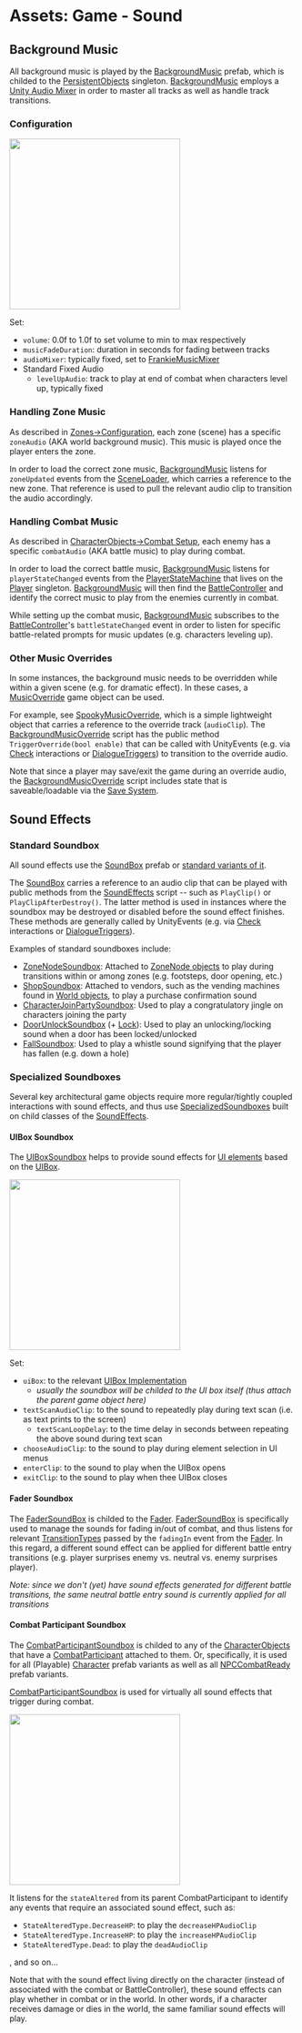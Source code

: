 # Assets:  Game - Sound

## Background Music

All background music is played by the [BackgroundMusic](./BackgroundMusic.prefab) prefab, which is childed to the [PersistentObjects](../Core/README.md#persistent-objects-singleton) singleton.  [BackgroundMusic](./BackgroundMusic.prefab) employs a [Unity Audio Mixer](https://docs.unity3d.com/6000.1/Documentation/Manual/AudioMixer.html) in order to master all tracks as well as handle track transitions.

### Configuration

<img src="../../../InfoTools/Documentation/Game/Sound/BackgroundMusic.png" width="300">

Set:
* `volume`:  0.0f to 1.0f to set volume to min to max respectively
* `musicFadeDuration`:  duration in seconds for fading between tracks
* `audioMixer`:  typically fixed, set to [FrankieMusicMixer](./FrankieMusicMixer.mixer)
* Standard Fixed Audio
  * `levelUpAudio`:  track to play at end of combat when characters level up, typically fixed

### Handling Zone Music

As described in [Zones->Configuration](../OnLoadAssets/Zones/README.md#configure-the-zone), each zone (scene) has a specific `zoneAudio` (AKA world background music).  This music is played once the player enters the zone.

In order to load the correct zone music, [BackgroundMusic](./BackgroundMusic.prefab) listens for `zoneUpdated` events from the [SceneLoader](../../Scripts/Zones/SceneLoader.cs), which carries a reference to the new zone.  That reference is used to pull the relevant audio clip to transition the audio accordingly.

### Handling Combat Music

As described in [CharacterObjects->Combat Setup](../CharacterObjects/README.md#combat-setup), each enemy has a specific `combatAudio` (AKA battle music) to play during combat.  

In order to load the correct battle music, [BackgroundMusic](./BackgroundMusic.prefab) listens for `playerStateChanged` events from the [PlayerStateMachine](../../Scripts/Control/Player/PlayerStateMachine.cs) that lives on the [Player](../Core/README.md#player-prefab-singleton) singleton.  [BackgroundMusic](./BackgroundMusic.prefab) will then find the [BattleController](../Controllers/README.md#battlecontroller) and identify the correct music to play from the enemies currently in combat.

While setting up the combat music, [BackgroundMusic](./BackgroundMusic.prefab) subscribes to the [BattleController](../Controllers/README.md#battlecontroller)'s `battleStateChanged` event in order to listen for specific battle-related prompts for music updates (e.g. characters leveling up).

### Other Music Overrides

In some instances, the background music needs to be overridden while within a given scene (e.g. for dramatic effect).  In these cases, a [MusicOverride](./MusicOverrides/) game object can be used.  

For example, see [SpookyMusicOverride](./MusicOverrides/SpookyMusicOverride.prefab), which is a simple lightweight object that carries a reference to the override track (`audioClip`).  The [BackgroundMusicOverride](../../Scripts/Sound/BackgroundMusicOverride.cs) script has the public method `TriggerOverride(bool enable)` that can be called with UnityEvents (e.g. via [Check](../Checks/) interactions or [DialogueTriggers](../../Scripts/Speech/DialogueTrigger.cs)) to transition to the override audio.

Note that since a player may save/exit the game during an override audio, the [BackgroundMusicOverride](../../Scripts/Sound/BackgroundMusicOverride.cs) script includes state that is saveable/loadable via the [Save System](../../Scripts/Saving/).

## Sound Effects

### Standard Soundbox

All sound effects use the [SoundBox](./Soundbox.prefab) prefab or [standard variants of it](./StandardSoundboxes/).  

The [SoundBox](./Soundbox.prefab) carries a reference to an audio clip that can be played with public methods from the [SoundEffects](../../Scripts/Sound/SoundEffects.cs) script -- such as `PlayClip()` or `PlayClipAfterDestroy()`.  The latter method is used in instances where the soundbox may be destroyed or disabled before the sound effect finishes.  These methods are generally called by UnityEvents (e.g. via [Check](../Checks/) interactions or [DialogueTriggers](../../Scripts/Speech/DialogueTrigger.cs)).  

Examples of standard soundboxes include:
* [ZoneNodeSoundbox](./StandardSoundboxes/ZoneNodeSoundbox.prefab):  Attached to [ZoneNode objects](../WorldObjects/_ZoneNodes/) to play during transitions within or among zones (e.g. footsteps, door opening, etc.)
* [ShopSoundbox](./StandardSoundboxes/ShopSoundbox.prefab):  Attached to vendors, such as the vending machines found in [World objects](../WorldObjects/), to play a purchase confirmation sound
* [CharacterJoinPartySoundbox](./StandardSoundboxes/CharacterJoinPartySoundbox.prefab):  Used to play a congratulatory jingle on characters joining the party
* [DoorUnlockSoundbox](./StandardSoundboxes/DoorUnlockSoundbox.prefab) (+ [Lock](./StandardSoundboxes/DoorLockedSoundbox.prefab)):  Used to play an unlocking/locking sound when a door has been locked/unlocked
* [FallSoundbox](./StandardSoundboxes/FallSoundbox.prefab):  Used to play a whistle sound signifying that the player has fallen (e.g. down a hole)

### Specialized Soundboxes

Several key architectural game objects require more regular/tightly coupled interactions with sound effects, and thus use [SpecializedSoundboxes](./SpecializedSoundboxes/) built on child classes of the [SoundEffects](../../Scripts/Sound/SoundEffects.cs).

#### UIBox Soundbox

The [UIBoxSoundbox](./SpecializedSoundboxes/uiBoxSoundbox.prefab) helps to provide sound effects for [UI elements](../UI/) based on the [UIBox](../../Scripts/UI/UIBox/).

<img src="../../../InfoTools/Documentation/Game/Sound/UIBoxSoundbox.png" width="300">

Set:
* `uiBox`:  to the relevant [UIBox Implementation](../UI/)
  * *usually the soundbox will be childed to the UI box itself (thus attach the parent game object here)*
* `textScanAudioClip`:  to the sound to repeatedly play during text scan (i.e. as text prints to the screen)
  * `textScanLoopDelay`:  to the time delay in seconds between repeating the above sound during text scan
* `chooseAudioClip`:  to the sound to play during element selection in UI menus
* `enterClip`:  to the sound to play when the UIBox opens
* `exitClip`:  to the sound to play when thee UIBox closes

#### Fader Soundbox

The [FaderSoundBox](./SpecializedSoundboxes/FaderSoundbox.prefab) is childed to the [Fader](../Core/CoreDep/Fader.prefab).  [FaderSoundBox](./SpecializedSoundboxes/FaderSoundbox.prefab) is specifically used to manage the sounds for fading in/out of combat, and thus listens for relevant [TransitionTypes](../../Scripts/Zones/TransitionType.cs) passed by the `fadingIn` event from the [Fader](../Core/CoreDep/Fader.prefab).  In this regard, a different sound effect can be applied for different battle entry transitions (e.g. player surprises enemy vs. neutral vs. enemy surprises player).

*Note:  since we don't (yet) have sound effects generated for different battle transitions, the same neutral battle entry sound is currently applied for all transitions*

#### Combat Participant Soundbox

The [CombatParticipantSoundbox](./SpecializedSoundboxes/CombatParticipantSoundbox.prefab) is childed to any of the [CharacterObjects](../CharacterObjects/) that have a [CombatParticipant](../../Scripts/Combat/CombatParticipant/CombatParticipant.cs) attached to them.  Or, specifically, it is used for all (Playable) [Character](../CharacterObjects/PCs/Character.prefab) prefab variants as well as all [NPCCombatReady](../CharacterObjects/NPCs/NPCCombatReady.prefab) prefab variants.  

[CombatParticipantSoundbox](./SpecializedSoundboxes/CombatParticipantSoundbox.prefab)  is used for virtually all sound effects that trigger during combat.  

<img src="../../../InfoTools/Documentation/Game/Sound/CombatParticipantSoundbox.png" width="300">

It listens for the `stateAltered` from its parent CombatParticipant to identify any events that require an associated sound effect, such as:
* `StateAlteredType.DecreaseHP`:  to play the `decreaseHPAudioClip`
* `StateAlteredType.IncreaseHP`:  to play the `increaseHPAudioClip`
* `StateAlteredType.Dead`:  to play the `deadAudioClip`

, and so on…

Note that with the sound effect living directly on the character (instead of associated with the combat or BattleController), these sound effects can play whether in combat or in the world.  In other words, if a character receives damage or dies in the world, the same familiar sound effects will play.
